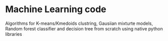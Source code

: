 # Machine Learning code
Algorithms for K-means/Kmedoids clustring, Gausiian mixturte models, Random forest classifier and decision tree from scratch using native python libraries
